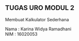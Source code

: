 ## TUGAS URO MODUL 2

Membuat Kalkulator Sederhana

Nama : Karina Widya Ramadhani </br>
NIM : 16020053
